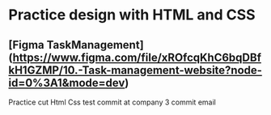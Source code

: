 # Practice design with HTML and CSS
## [Figma TaskManagement] (https://www.figma.com/file/xROfcqKhC6bqDBfkH1GZMP/10.-Task-management-website?node-id=0%3A1&mode=dev)

Practice cut Html Css
test commit at company
3
commit email
